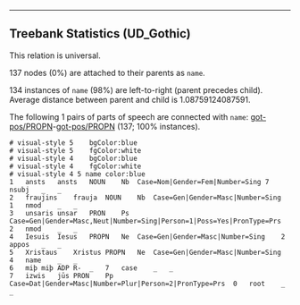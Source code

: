 

--------------------------------------------------------------------------------

## Treebank Statistics (UD_Gothic)

This relation is universal.

137 nodes (0%) are attached to their parents as `name`.

134 instances of `name` (98%) are left-to-right (parent precedes child).
Average distance between parent and child is 1.08759124087591.

The following 1 pairs of parts of speech are connected with `name`: [got-pos/PROPN]()-[got-pos/PROPN]() (137; 100% instances).


~~~ conllu
# visual-style 5	bgColor:blue
# visual-style 5	fgColor:white
# visual-style 4	bgColor:blue
# visual-style 4	fgColor:white
# visual-style 4 5 name	color:blue
1	ansts	ansts	NOUN	Nb	Case=Nom|Gender=Fem|Number=Sing	7	nsubj	_	_
2	fraujins	frauja	NOUN	Nb	Case=Gen|Gender=Masc|Number=Sing	1	nmod	_	_
3	unsaris	unsar	PRON	Ps	Case=Gen|Gender=Masc,Neut|Number=Sing|Person=1|Poss=Yes|PronType=Prs	2	nmod	_	_
4	Iesuis	Iesus	PROPN	Ne	Case=Gen|Gender=Masc|Number=Sing	2	appos	_	_
5	Xristaus	Xristus	PROPN	Ne	Case=Gen|Gender=Masc|Number=Sing	4	name	_	_
6	miþ	miþ	ADP	R-	_	7	case	_	_
7	izwis	jūs	PRON	Pp	Case=Dat|Gender=Masc|Number=Plur|Person=2|PronType=Prs	0	root	_	_

~~~


